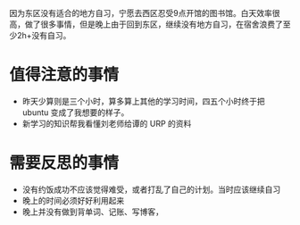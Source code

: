 因为东区没有适合的地方自习，宁愿去西区忍受9点开馆的图书馆。白天效率很高，做了很多事情，但是晚上由于回到东区，继续没有地方自习，在宿舍浪费了至少2h+没有自习。

# 值得注意的事情

+ 昨天少算则是三个小时，算多算上其他的学习时间，四五个小时终于把 ubuntu 变成了我想要的样子。
+ 新学习的知识帮我看懂刘老师给谭的 URP 的资料

# 需要反思的事情

+ 没有约饭成功不应该觉得难受，或者打乱了自己的计划。当时应该继续自习
+ 晚上的时间必须好好利用起来
+ 晚上并没有做到背单词、记账、写博客，

